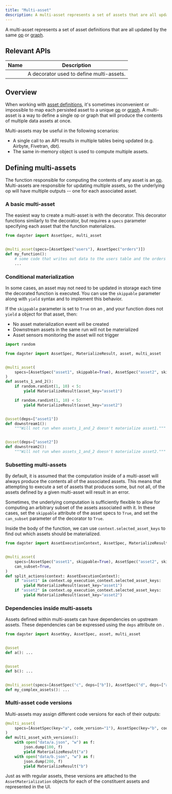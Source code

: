 ```yaml
---
title: "Multi-asset"
description: A multi-asset represents a set of assets that are all updated by the same op or graph.
---
```


A multi-asset represents a set of asset definitions that are all updated by the same [op](/guides/build/ops) or [graph](/guides/build/graphs).

## Relevant APIs

| Name                                        | Description                              |
| ------------------------------------------- | ---------------------------------------- |
| <PyObject object="multi_asset" decorator /> | A decorator used to define multi-assets. |

## Overview

When working with [asset definitions](/guides/build/assets/defining-assets), it's sometimes inconvenient or impossible to map each persisted asset to a unique [op](/guides/build/ops) or [graph](/guides/build/graphs). A multi-asset is a way to define a single op or graph that will produce the contents of multiple data assets at once.

Multi-assets may be useful in the following scenarios:

- A single call to an API results in multiple tables being updated (e.g. Airbyte, Fivetran, dbt).
- The same in-memory object is used to compute multiple assets.

## Defining multi-assets

The function responsible for computing the contents of any asset is an [op](/concepts/ops-jobs-graphs/ops). Multi-assets are responsible for updating multiple assets, so the underlying op will have multiple outputs -- one for each associated asset.

### A basic multi-asset

The easiest way to create a multi-asset is with the <PyObject object="multi_asset" decorator /> decorator. This decorator functions similarly to the <PyObject object="asset" decorator /> decorator, but requires a `specs` parameter specifying each asset that the function materializes.

```python file=/concepts/assets/multi_assets.py startafter=start_basic_multi_asset endbefore=end_basic_multi_asset
from dagster import AssetSpec, multi_asset


@multi_asset(specs=[AssetSpec("users"), AssetSpec("orders")])
def my_function():
    # some code that writes out data to the users table and the orders table
    ...
```

### Conditional materialization

In some cases, an asset may not need to be updated in storage each time the decorated function is executed. You can use the `skippable` parameter along with `yield` syntax and <PyObject object="MaterializeResult" /> to implement this behavior.

If the `skippable` parameter is set to `True` on an <PyObject object="AssetSpec" />, and your function does not `yield` a <PyObject object="MaterializeResult" /> object for that asset, then:

- No asset materialization event will be created
- Downstream assets in the same run will not be materialized
- Asset sensors monitoring the asset will not trigger

```python file=/concepts/assets/multi_asset_conditional_materialization.py
import random

from dagster import AssetSpec, MaterializeResult, asset, multi_asset


@multi_asset(
    specs=[AssetSpec("asset1", skippable=True), AssetSpec("asset2", skippable=True)]
)
def assets_1_and_2():
    if random.randint(1, 10) < 5:
        yield MaterializeResult(asset_key="asset1")

    if random.randint(1, 10) < 5:
        yield MaterializeResult(asset_key="asset2")


@asset(deps=["asset1"])
def downstream1():
    """Will not run when assets_1_and_2 doesn't materialize asset1."""


@asset(deps=["asset2"])
def downstream2():
    """Will not run when assets_1_and_2 doesn't materialize asset2."""
```

### Subsetting multi-assets

By default, it is assumed that the computation inside of a multi-asset will always produce the contents all of the associated assets. This means that attempting to execute a set of assets that produces some, but not all, of the assets defined by a given multi-asset will result in an error.

Sometimes, the underlying computation is sufficiently flexible to allow for computing an arbitrary subset of the assets associated with it. In these cases, set the `skippable` attribute of the asset specs to `True`, and set the `can_subset` parameter of the decorator to `True`.

Inside the body of the function, we can use `context.selected_asset_keys` to find out which assets should be materialized.

```python file=/concepts/assets/multi_assets.py startafter=start_subsettable_multi_asset endbefore=end_subsettable_multi_asset
from dagster import AssetExecutionContext, AssetSpec, MaterializeResult, multi_asset


@multi_asset(
    specs=[AssetSpec("asset1", skippable=True), AssetSpec("asset2", skippable=True)],
    can_subset=True,
)
def split_actions(context: AssetExecutionContext):
    if "asset1" in context.op_execution_context.selected_asset_keys:
        yield MaterializeResult(asset_key="asset1")
    if "asset2" in context.op_execution_context.selected_asset_keys:
        yield MaterializeResult(asset_key="asset2")
```

### Dependencies inside multi-assets

Assets defined within multi-assets can have dependencies on upstream assets. These dependencies can be expressed using the `deps` attribute on <PyObject object="AssetSpec" />.

```python file=/concepts/assets/multi_assets.py startafter=start_asset_deps_multi_asset endbefore=end_asset_deps_multi_asset
from dagster import AssetKey, AssetSpec, asset, multi_asset


@asset
def a(): ...


@asset
def b(): ...


@multi_asset(specs=[AssetSpec("c", deps=["b"]), AssetSpec("d", deps=["a"])])
def my_complex_assets(): ...
```

### Multi-asset code versions

Multi-assets may assign different code versions for each of their outputs:

```python file=/concepts/assets/code_versions.py startafter=start_multi_asset endbefore=end_multi_asset
@multi_asset(
    specs=[AssetSpec(key="a", code_version="1"), AssetSpec(key="b", code_version="2")]
)
def multi_asset_with_versions():
    with open("data/a.json", "w") as f:
        json.dump(100, f)
        yield MaterializeResult("a")
    with open("data/b.json", "w") as f:
        json.dump(200, f)
        yield MaterializeResult("b")
```

Just as with regular assets, these versions are attached to the `AssetMaterialization` objects for each of the constituent assets and represented in the UI.
